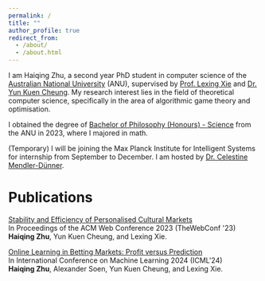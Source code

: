 ```yaml
---
permalink: /
title: ""
author_profile: true
redirect_from: 
  - /about/
  - /about.html
---
```


I am Haiqing Zhu, a second year PhD student in computer science of the [Australian National University](https://www.anu.edu.au/) (ANU), supervised by [Prof. Lexing Xie](https://users.cecs.anu.edu.au/~xlx/) and [Dr. Yun Kuen Cheung](https://comp-math-econ.academy/index_.html#). My research interest lies in the field of theoretical computer science, specifically in the area of algorithmic game theory and optimisation.  

I obtained the degree of [Bachelor of Philosophy (Honours) - Science](https://programsandcourses.anu.edu.au/program/aphsc) from the ANU in 2023, where I majored in math.

(Temporary) I will be joining the Max Planck Institute for Intelligent Systems for internship from September to December. I am hosted by [Dr. Celestine Mendler-Dünner](https://celestine.ai/).


Publications
======
[Stability and Efficiency of Personalised Cultural Markets](https://arxiv.org/abs/2302.06226)  
In Proceedings of the ACM Web Conference 2023 (TheWebConf '23)  
**Haiqing Zhu**, Yun Kuen Cheung, and Lexing Xie.  

[Online Learning in Betting Markets: Profit versus Prediction](https://arxiv.org/abs/2406.04062)  
In International Conference on Machine Learning 2024 (ICML'24)  
**Haiqing Zhu**, Alexander Soen, Yun Kuen Cheung, and Lexing Xie. 

